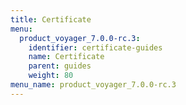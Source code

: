 ```yaml
---
title: Certificate
menu:
  product_voyager_7.0.0-rc.3:
    identifier: certificate-guides
    name: Certificate
    parent: guides
    weight: 80
menu_name: product_voyager_7.0.0-rc.3
---
```


